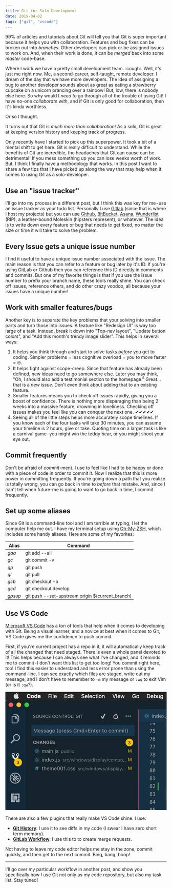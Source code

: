 ```yaml
---
title: Git for Solo Development
date: 2019-04-02
tags: ["git", "vscode"]
---
```


99% of articles and tutorials about Git will tell you that Git is super important because it helps you with collaboration. Features and bug fixes can be broken out into _branches_. Other developers can pick or be assigned issues to work on. And, when their work is done, it can be _merged_ back into some _master_ code-base.

Where I work we have a pretty small development team. :cough:. Well, it's just me right now. Me, a second-career, self-taught, remote developer. I dream of the day that we have more developers. The idea of assigning a bug to another developer sounds about as great as eating a strawberry cupcake on a unicorn prancing over a rainbow! But, low, there is nobody else here. So why would I _need to_ go through all of the trouble of using Git! I have no-one _collaborate with_, and if Git is only good for collaboration, then it's kinda worthless.

Or so I thought.

It turns out that Git is _much more than collaboration_! As a solo, Git is great at keeping version history and keeping track of progress.

Only recently have I started to pick up this superpower. It took a bit of a mental shift to get here. Git is really difficult to understand. While the benefits of Git are incredible, the headaches that Git can cause can be detrimental! If you mess something up you can lose weeks worth of work. But, I think I finally have a methodology that works. In this post I want to share a few tips that I have picked up along the way that may help when it comes to using Git as a solo-developer.

## Use an "issue tracker"

I'll go into my process in a different post, but I think this was key for me - use an issue tracker as your todo list. Personally I use [Gitlab][] (since that is where I host my projects) but you can use [Github][], [BitBucket][], [Asana][], [Wunderlist][] (RIP), a leather-bound Moleskin (hipsters represent), or whatever. The idea is to write down every feature or bug that needs to get fixed, no matter the size or time it will take to solve the problem.

## Every Issue gets a unique issue number

I find it useful to have a unique issue number associated with the issue. The main reason is that you can refer to a feature or bug later by it's ID. If you're using GitLab or Github then you can reference this ID directly in comments and commits. But one of my favorite things is that if you use the issue number to prefix your branch name, these tools really shine. You can check off issues, reference others, and do other crazy voodoo, all because your issues have a unique number!

## Work with smaller features/bugs

Another key is to separate the key problems that your solving into smaller parts and turn those into issues. A feature like "Redesign UI" is way too large of a task. Instead, break it down into "Top-nav layout", "Update button colors", and "Add this month's trendy image slider". This helps in several ways:

1. It helps you think through and start to solve tasks _before_ you get to coding. Simpler problems = less cognitive overload = you to move faster = 🤓.
1. It helps fight against scope-creep. Since that feature has already been defined, new ideas need to go somewhere else. Later you may think, "Oh, I should also add a testimonial section to the homepage." Great… that is a _new issue_. Don't even think about adding that to an existing feature.
1. Smaller features means you to check off issues rapidly, giving you a boost of confidence. There is nothing more disparaging than being 2 weeks into a massive feature, drowning in loneliness. Checking off issues makes you feel like you can conquer the next one. ✔✔✔✔✔
1. Seeing all of the little steps helps more accurately scope timelines. If you know each of the four tasks will take 30 minutes, you can assume your timeline is 2 hours, give or take. Quoting time on a larger task is like a carnival game - you might win the teddy bear, or you might shoot your eye out.

## Commit frequently

Don't be afraid of _commit_-ment. I use to feel like I had to be happy or done with a piece of code in order to commit it. Now I realize that this is more power in committing frequently. If you're going down a path that you realize is totally wrong, you can go back in time to _before_ that mistake. And, since I can't tell when future-me is going to want to go back in time, I commit frequently.

## Set up some aliases

Since Git is a command-line tool and I am terrible at typing, I let the computer help me out. I have my terminal setup using [Oh-My-ZSH][], which includes some handy aliases. Here are some of my favorites:

| Alias   | Command                                           |
| ------- | ------------------------------------------------- |
| _gaa_   | git add --all                                     |
| _gc_    | git commit -v                                     |
| _gp_    | git push                                          |
| _gl_    | git pull                                          |
| _gcb_   | git checkout -b                                   |
| _gcd_   | git checkout develop                              |
| _gpsup_ | git push --set-upstream origin \$(current_branch) |

## Use VS Code

[Microsoft VS Code][] has a ton of tools that help when it comes to developing with Git. Being a visual learner, and a novice at best when it comes to Git, VS Code gives me the confidence to push commit.

First, if you're current project has a repo in it, it will automatically keep track of all the changed that need staged. There is even a whole panel devoted to it! This helps because I can always see what I've changed, and it reminds me to commit - I don't want this list to get too long! You commit right here, too! I find this easier to understand and less error prone than using the command-line. I can see exactly which files are staged, write out my message, and I don't have to remember to `-m` my message or `:wq` to exit Vim (or is it `:qw`?).

![VS Code Git Panel](./vs-code-commit.jpg)

There are also a few plugins that really make VS Code shine. I use:

- **[Git History][]**: I use it to see diffs in my code (I swear I have zero short term memory).
- **[GitLab Workflow][]**: I use this to to create merge requests.

Not having to leave my code editor helps me stay in the zone, commit quickly, and then get to the next commit. Bing, bang, boop!

---

I'll go over my particular workflow in another post, and show you specifically how I use Git not only as my code repository, but also my task list. Stay tuned!

[github]: http://github.com/ "Github"
[gitlab]: http://gitlab.com/ "Gitlab"
[bitbucket]: http://bitbucket.com/ "Bit Bucket"
[asana]: http://asana.com/ "Asana"
[wunderlist]: http://wunderlist.com/ "Wunderlist"
[oh-my-zsh]: https://github.com/robbyrussell/oh-my-zsh "Oh My ZSH"
[microsoft vs code]: https://code.visualstudio.com/ "Microsoft VS Code"
[git history]: https://marketplace.visualstudio.com/items?itemName=donjayamanne.githistory "Git History"
[gitlab workflow]: https://marketplace.visualstudio.com/items?itemName=fatihacet.gitlab-workflow "Gitlab Workflow"
